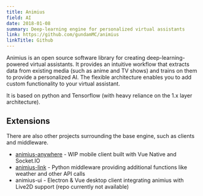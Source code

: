 ```yaml
---
title: Animius
field: AI
date: 2018-01-08
summary: Deep-learning engine for personalized virtual assistants
link: https://github.com/gundamMC/animius
linkTitle: Github
---
```


Animius is an open source software library for creating deep-learning-powered virtual assistants. It provides an intuitive workflow that extracts data from existing media (such as anime and TV shows) and trains on them to provide a personalized AI. The flexible architecture enables you to add custom functionality to your virtual assistant.

It is based on python and Tensorflow (with heavy reliance on the 1.x layer architecture).

## Extensions

There are also other projects surrounding the base engine, such as clients and middleware.

- [animius-anywhere](https://github.com/gundamMC/animius-anywhere) - WIP mobile client built with Vue Native and Socket.IO
- [animius-link](https://github.com/gundamMC/animius-link) - Python middleware providing additional functions like weather and other API calls
- animius-ui - Electron & Vue desktop client integrating animius with Live2D support (repo currently not available)
